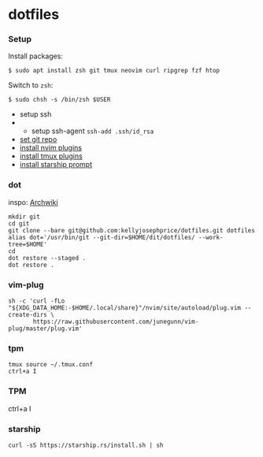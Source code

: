 # dotfiles

### Setup

Install packages:

```
$ sudo apt install zsh git tmux neovim curl ripgrep fzf htop
```

Switch to `zsh`:

```
$ sudo chsh -s /bin/zsh $USER
```

- setup ssh
- - setup ssh-agent
    `ssh-add .ssh/id_rsa`
- [set git repo](#dot)
- [install nvim plugins](#vim-plug)
- [install tmux plugins](#tpm)
- [install starship prompt](#starship)

### dot

inspo: [Archwiki](https://wiki.archlinux.org/index.php/Dotfiles)

```
mkdir git
cd git
git clone --bare git@github.com:kellyjosephprice/dotfiles.git dotfiles
alias dot='/usr/bin/git --git-dir=$HOME/dit/dotfiles/ --work-tree=$HOME'
cd
dot restore --staged .
dot restore .
```

### vim-plug

```
sh -c 'curl -fLo "${XDG_DATA_HOME:-$HOME/.local/share}"/nvim/site/autoload/plug.vim --create-dirs \
       https://raw.githubusercontent.com/junegunn/vim-plug/master/plug.vim'
```

### tpm

```
tmux source ~/.tmux.conf
ctrl+a I
```

### TPM

ctrl+a I

### starship

```
curl -sS https://starship.rs/install.sh | sh
```
